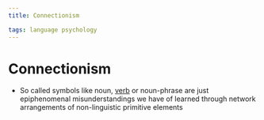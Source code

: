 ```yaml
---
title: Connectionism

tags: language psychology 
---
```


# Connectionism
- So called symbols like noun, [verb](Verb.md) or noun-phrase are just epiphenomenal misunderstandings we have of learned through network arrangements of non-linguistic primitive elements










































